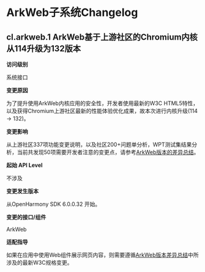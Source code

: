 # ArkWeb子系统Changelog

## cl.arkweb.1 ArkWeb基于上游社区的Chromium内核从114升级为132版本

**访问级别**

系统接口

**变更原因**

为了提升使用ArkWeb内核应用的安全性，开发者使用最新的W3C HTML5特性，以及获得Chromium上游社区最新的性能体验优化成果，故本次进行内核升级(114 -> 132)。

**变更影响**

从上游社区337项功能变更说明，以及社区200+问题单分析，WPT测试集结果分析，当前共发现50项需要开发者注意的变更点，请参考[ArkWeb版本的差异总结](https://gitee.com/openharmony-tpc/chromium_src/blob/132_trunk/web/ReleaseNote/ArkWeb_114_132.md)。

**起始 API Level**

不涉及

**变更发生版本**

 从OpenHarmony SDK 6.0.0.32 开始。

**变更的接口/组件**

ArkWeb

**适配指导**

如果在应用中使用Web组件展示网页内容，则需要遵循[ArkWeb版本差异总结](https://gitee.com/openharmony-tpc/chromium_src/blob/132_trunk/web/ReleaseNote/ArkWeb_114_132.md)中所涉及的最新W3C规格变更。